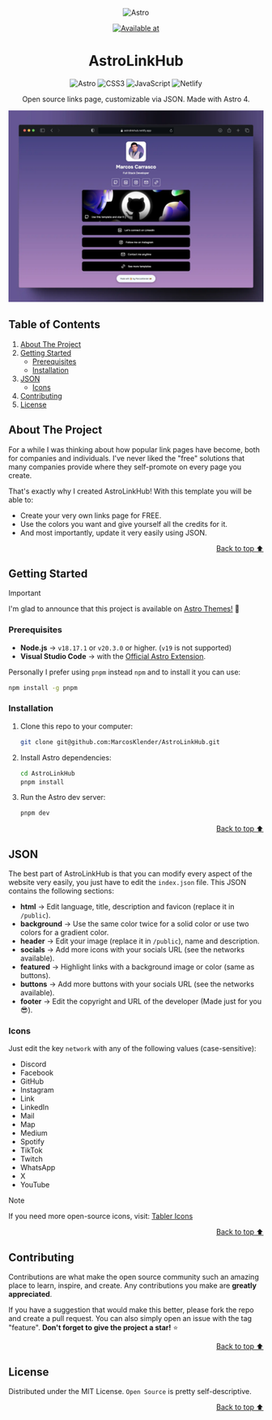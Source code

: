 <a id="readme-top"></a>

<div align="center">

![Astro](https://astro.build/assets/press/astro-icon-light-gradient.svg)

[![Available at](https://img.shields.io/badge/Available%20at-Astro%20Themes-purple?style=for-the-badge&link=https://astro.build/themes/details/astrolinkhub/)](https://astro.build/themes/details/astrolinkhub/)

</div>

<h1 align="center">AstroLinkHub</h1>

<div align="center">

![Astro](https://img.shields.io/badge/Astro-0C1222?style=for-the-badge&logo=astro&logoColor=FDFDFE)
![CSS3](https://img.shields.io/badge/CSS3-1572B6?style=for-the-badge&logo=css3&logoColor=white)
![JavaScript](https://img.shields.io/badge/JavaScript-323330?style=for-the-badge&logo=javascript&logoColor=F7DF1E)
![Netlify](https://img.shields.io/badge/Netlify-00C7B7?style=for-the-badge&logo=netlify&logoColor=white)

Open source links page, customizable via JSON. Made with Astro 4.

</div>

![AstroLinkHub Screenshot](/public/screenshot.webp)

## Table of Contents

  <ol>
    <li>
      <a href="#about-the-project">About The Project</a>
    </li>
    <li>
      <a href="#getting-started">Getting Started</a>
      <ul>
        <li><a href="#prerequisites">Prerequisites</a></li>
        <li><a href="#installation">Installation</a></li>
      </ul>
    </li>
    <li>
      <a href="#json">JSON</a>
      <ul>
        <li><a href="#icons">Icons</a></li>
      </ul>
    </li>
    <li><a href="#contributing">Contributing</a></li>
    <li><a href="#license">License</a></li>
  </ol>

## About The Project

For a while I was thinking about how popular link pages have become, both for companies and individuals. I've never liked the "free" solutions that many companies provide where they self-promote on every page you create.

That's exactly why I created AstroLinkHub! With this template you will be able to:

- Create your very own links page for FREE.
- Use the colors you want and give yourself all the credits for it.
- And most importantly, update it very easily using JSON.

<p align="right"><a href="#readme-top">Back to top ⬆️</a></p>

## Getting Started

> [!IMPORTANT]
> I'm glad to announce that this project is available on [Astro Themes!](https://astro.build/themes/details/astrolinkhub/) 🚀

### Prerequisites

- **Node.js** -> `v18.17.1` or `v20.3.0` or higher. (`v19` is not supported)
- **Visual Studio Code** -> with the [Official Astro Extension](https://marketplace.visualstudio.com/items?itemName=astro-build.astro-vscode).

Personally I prefer using `pnpm` instead `npm` and to install it you can use:

```sh
npm install -g pnpm
```

### Installation

1. Clone this repo to your computer:
   ```sh
   git clone git@github.com:MarcosKlender/AstroLinkHub.git
   ```
2. Install Astro dependencies:
   ```sh
   cd AstroLinkHub
   pnpm install
   ```
3. Run the Astro dev server:
   ```sh
   pnpm dev
   ```

<p align="right"><a href="#readme-top">Back to top ⬆️</a></p>

## JSON

The best part of AstroLinkHub is that you can modify every aspect of the website very easily, you just have to edit the `index.json` file. This JSON contains the following sections:

- **html** -> Edit language, title, description and favicon (replace it in `/public`).
- **background** -> Use the same color twice for a solid color or use two colors for a gradient color.
- **header** -> Edit your image (replace it in `/public`), name and description.
- **socials** -> Add more icons with your socials URL (see the networks available).
- **featured** -> Highlight links with a background image or color (same as buttons).
- **buttons** -> Add more buttons with your socials URL (see the networks available).
- **footer** -> Edit the copyright and URL of the developer (Made just for you 😎).

### Icons

Just edit the key `network` with any of the following values (case-sensitive):

- Discord
- Facebook
- GitHub
- Instagram
- Link
- LinkedIn
- Mail
- Map
- Medium
- Spotify
- TikTok
- Twitch
- WhatsApp
- X
- YouTube

> [!NOTE]
> If you need more open-source icons, visit: [Tabler Icons](https://tabler.io/icons)

<p align="right"><a href="#readme-top">Back to top ⬆️</a></p>

## Contributing

Contributions are what make the open source community such an amazing place to learn, inspire, and create. Any contributions you make are **greatly appreciated**.

If you have a suggestion that would make this better, please fork the repo and create a pull request. You can also simply open an issue with the tag "feature".
**Don't forget to give the project a star!** ⭐

<p align="right"><a href="#readme-top">Back to top ⬆️</a></p>

## License

Distributed under the MIT License. `Open Source` is pretty self-descriptive.

<p align="right"><a href="#readme-top">Back to top ⬆️</a></p>
